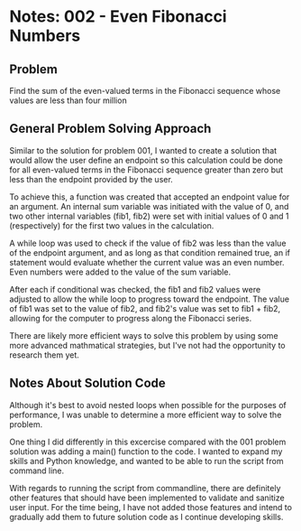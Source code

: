 # Notes: 002 - Even Fibonacci Numbers


## Problem
Find the sum of the even-valued terms in the Fibonacci sequence whose values are less than four million


## General Problem Solving Approach
Similar to the solution for problem 001, I wanted to create a solution that would allow the user define an endpoint so this calculation could be done for all even-valued terms in the Fibonacci sequence greater than zero but less than the endpoint provided by the user.

To achieve this, a function was created that accepted an endpoint value for an argument. An internal sum variable was initiated with the value of 0, and two other internal variables (fib1, fib2) were set with initial values of 0 and 1 (respectively) for the first two values in the calculation.

A while loop was used to check if the value of fib2 was less than the value of the endpoint argument, and as long as that condition remained true, an if statement would evaluate whether the current value was an even number. Even numbers were added to the value of the sum variable.

After each if conditional was checked, the fib1 and fib2 values were adjusted to allow the while loop to progress toward the endpoint. The value of fib1 was set to the value of fib2, and fib2's value was set to fib1 + fib2, allowing for the computer to progress along the Fibonacci series.

There are likely more efficient ways to solve this problem by using some more advanced mathmatical strategies, but I've not had the opportunity to research them yet.

## Notes About Solution Code
Although it's best to avoid nested loops when possible for the purposes of performance, I was unable to determine a more efficient way to solve the problem.

One thing I did differently in this excercise compared with the 001 problem solution was adding a main() function to the code. I wanted to expand my skills and Python knowledge, and wanted to be able to run the script from command line.

With regards to running the script from commandline, there are definitely other features that should have been implemented to validate and sanitize user input. For the time being, I have not added those features and intend to gradually add them to future solution code as I continue developing skills.